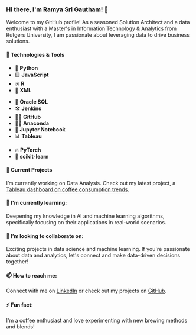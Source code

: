 <h3>Hi there, I'm Ramya Sri Gautham! 👋</h3>

<p>Welcome to my GitHub profile! As a seasoned Solution Architect and a data enthusiast with a Master's in Information Technology & Analytics from Rutgers University, I am passionate about leveraging data to drive business solutions.</p>

<h4>🔨 Technologies & Tools</h4>
<ul>
  <li>🐍 <strong>Python</strong></li>
  <li>🟨 <strong>JavaScript</strong></li>
  <li>ℛ <strong>R</strong></li>
  <li>🔖 <strong>XML</strong></li>
</ul>

<ul>
  <li>🔗 <strong>Oracle SQL</strong></li>
  <li>🛠️ <strong>Jenkins</strong></li>
  <li>🐙💬 <strong>GitHub</strong></li>
  <li>🐍📘 <strong>Anaconda</strong></li>
  <li>📗 <strong>Jupyter Notebook</strong></li>
  <li>📊 <strong>Tableau</strong></li>
</ul>

<ul>
  <li>🔥 <strong>PyTorch</strong></li>
  <li>🧠 <strong>scikit-learn</strong></li>
</ul>


<h4>🔭 Current Projects</h4>
<p>I’m currently working on Data Analysis. Check out my latest project, a <a href="https://public.tableau.com/app/profile/ramya.sri.gautham/viz/TheGreatAmericanCoffeeTest/Home">Tableau dashboard on coffee consumption trends</a>.</p>

<h4>🌱 I'm currently learning:</h4>
<p>Deepening my knowledge in AI and machine learning algorithms, specifically focusing on their applications in real-world scenarios.</p>

<h4>👯 I’m looking to collaborate on:</h4>
<p>Exciting projects in data science and machine learning. If you're passionate about data and analytics, let's connect and make data-driven decisions together!</p>

<h4>📫 How to reach me:</h4>
<p>Connect with me on <a href="https://www.linkedin.com/in/ramyasrigautham/">LinkedIn</a> or check out my projects on <a href="https://github.com/ramyasrigautham">GitHub</a>.</p>

<h4>⚡ Fun fact:</h4>
<p>I'm a coffee enthusiast and love experimenting with new brewing methods and blends!</p>

